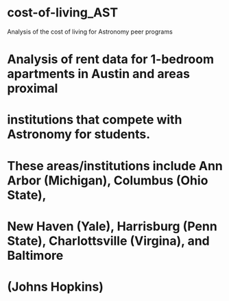 # cost-of-living_AST
Analysis of the cost of living for Astronomy peer programs

# Analysis of rent data for 1-bedroom apartments in Austin and areas proximal 
# institutions that compete with Astronomy for students.

# These areas/institutions include Ann Arbor (Michigan), Columbus (Ohio State),
# New Haven (Yale), Harrisburg (Penn State), Charlottsville (Virgina), and Baltimore 
# (Johns Hopkins)
